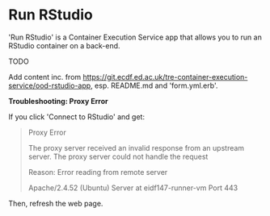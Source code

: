 # Run RStudio

'Run RStudio' is a Container Execution Service app that allows you to run an RStudio container on a back-end.

TODO

Add content inc. from https://git.ecdf.ed.ac.uk/tre-container-execution-service/ood-rstudio-app, esp. README.md and 'form.yml.erb'.

**Troubleshooting: Proxy Error**

If you click 'Connect to RStudio' and get:

> Proxy Error
>
> The proxy server received an invalid response from an upstream server.
> The proxy server could not handle the request
>
> Reason: Error reading from remote server
>
> Apache/2.4.52 (Ubuntu) Server at eidf147-runner-vm Port 443

Then, refresh the web page.
